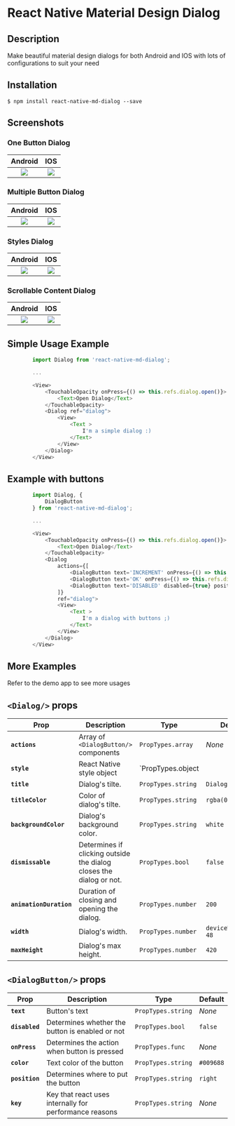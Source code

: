 # React Native Material Design Dialog

## Description
Make beautiful material design dialogs for both Android and IOS with lots of configurations to suit your need

## Installation

`$ npm install react-native-md-dialog --save`

## Screenshots

### One Button Dialog
Android             |  IOS
:------------------:|:-------------------------:
![](https://raw.githubusercontent.com/ahmedlhanafy/react-native-md-dialog/master/imgs/one_button_android.png)  |  ![](https://raw.githubusercontent.com/ahmedlhanafy/react-native-md-dialog/master/imgs/one_button_ios.png)

### Multiple Button Dialog
Android             |  IOS
:------------------:|:-------------------------:
![](https://raw.githubusercontent.com/ahmedlhanafy/react-native-md-dialog/master/imgs/multiple_buttons_android.png)  |  ![](https://raw.githubusercontent.com/ahmedlhanafy/react-native-md-dialog/master/imgs/multiple_buttons_ios.png)

### Styles Dialog
Android             |  IOS
:------------------:|:-------------------------:
![](https://raw.githubusercontent.com/ahmedlhanafy/react-native-md-dialog/master/imgs/styled_dialog_android.png)  |  ![](https://raw.githubusercontent.com/ahmedlhanafy/react-native-md-dialog/master/imgs/styled_dialog_ios.png)

### Scrollable Content Dialog
Android             |  IOS
:------------------:|:-------------------------:
![](https://raw.githubusercontent.com/ahmedlhanafy/react-native-md-dialog/master/imgs/scrollable_content_android.png)  |  ![](https://raw.githubusercontent.com/ahmedlhanafy/react-native-md-dialog/master/imgs/scrollable_content_ios.png)



## Simple Usage Example
```js
        import Dialog from 'react-native-md-dialog';

        ...

        <View>
            <TouchableOpacity onPress={() => this.refs.dialog.open()}>
                <Text>Open Dialog</Text>
            </TouchableOpacity>
            <Dialog ref="dialog">
                <View>
                    <Text >
                        I'm a simple dialog :)
                    </Text>
                </View>
            </Dialog>
        </View>
```

## Example with buttons
```js
        import Dialog, {
            DialogButton
        } from 'react-native-md-dialog';

        ...

        <View>
            <TouchableOpacity onPress={() => this.refs.dialog.open()}>
                <Text>Open Dialog</Text>
            </TouchableOpacity>
            <Dialog 
                actions={[
                    <DialogButton text='INCREMENT' onPress={() => this.setState({ numberOfClicks: this.state.numberOfClicks + 1})}/>,
                    <DialogButton text='OK' onPress={() => this.refs.dialog2.close()}/>,
                    <DialogButton text='DISABLED' disabled={true} position='left' />
                ]} 
                ref="dialog">
                <View>
                    <Text >
                        I'm a dialog with buttons ;)
                    </Text>
                </View>
            </Dialog>
        </View>
```

## More Examples
Refer to the demo app to see more usages

## `<Dialog/>` props

| Prop | Description | Type | Default |
|---|---|---|---|
|**`actions`**|Array of `<DialogButton/>` components |`PropTypes.array`|*None*|
|**`style`**|React Native style object |`PropTypes.object || PropTypes.array`|*None*|
|**`title`**|Dialog's tilte. |`PropTypes.string`|`Dialog`|
|**`titleColor`**|Color of dialog's tilte. |`PropTypes.string`|`rgba(0,0,0,0.8)`|
|**`backgroundColor`**|Dialog's background color. |`PropTypes.string`|`white`|
|**`dismissable`**|Determines if clicking outside the dialog closes the dialog or not. |`PropTypes.bool`|`false`|
|**`animationDuration`**|Duration of closing and opening the dialog. |`PropTypes.number`|`200`|
|**`width`**|Dialog's width. |`PropTypes.number`|`deviceWidth - 48`|
|**`maxHeight`**|Dialog's max height. |`PropTypes.number`|`420`|


## `<DialogButton/>` props

| Prop | Description | Type | Default |
|---|---|---|---|
|**`text`**|Button's text |`PropTypes.string`|*None*|
|**`disabled`**|Determines whether the button is enabled or not |`PropTypes.bool`|`false`|
|**`onPress`**|Determines the action when button is pressed |`PropTypes.func`|*None*|
|**`color`**|Text color of the button |`PropTypes.string`|`#009688`|
|**`position`**|Determines where to put the button |`PropTypes.string`|`right`|
|**`key`**|Key that react uses internally for performance reasons |`PropTypes.string`|*None*|
